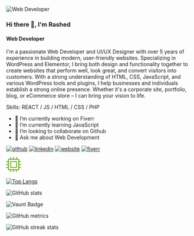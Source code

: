 ![Web Developer]([https://arturssmirnovs.github.io/github-profile-readme-generator/images/banner.png](https://media.licdn.com/dms/image/v2/D5616AQHaTqwW7Jocrw/profile-displaybackgroundimage-shrink_350_1400/B56ZhP_ot8HcAc-/0/1753688746646?e=1759968000&v=beta&t=M2zH67S6eTt4W9rk6oP5hVqvbdeMN_H6QNsNTlOGUqI))

### Hi there 👋, I'm Rashed
#### Web Developer


I'm a passionate Web Developer and UI/UX Designer with over 5 years of experience in building modern, user-friendly websites. Specializing in WordPress and Elementor, I bring both design and functionality together to create websites that perform well, look great, and convert visitors into customers.
With a strong understanding of HTML, CSS, JavaScript, and various WordPress tools and plugins, I help businesses and individuals establish a strong online presence. Whether it's a corporate site, portfolio, blog, or eCommerce store – I can bring your vision to life.

Skills: REACT / JS / HTML / CSS / PHP

- 🔭 I’m currently working on Fiverr 
- 🌱 I’m currently learning JavaScript 
- 👯 I’m looking to collaborate on Github 
- 💬 Ask me about Web Development 


[<img src='https://cdn.jsdelivr.net/npm/simple-icons@3.0.1/icons/github.svg' alt='github' height='40'>](https://github.com/rasuofficialbd)  [<img src='https://cdn.jsdelivr.net/npm/simple-icons@3.0.1/icons/linkedin.svg' alt='linkedin' height='40'>](https://www.linkedin.com/in/rasuofficial/)  [<img src='https://cdn.jsdelivr.net/npm/simple-icons@3.0.1/icons/icloud.svg' alt='website' height='40'>](www.rasuofficial.com)  [<img src='https://cdn.jsdelivr.net/npm/simple-icons@3.0.1/icons/fiverr.svg' alt='fiverr' height='40'>](rasuofficial)  

<a href='https://docs.github.com/en/developers'><img src='https://raw.githubusercontent.com/acervenky/animated-github-badges/master/assets/devbadge.gif' width='40' height='40'></a> 

[![Top Langs](https://github-readme-stats.vercel.app/api/top-langs/?username=rasuofficialbd)](https://github.com/anuraghazra/github-readme-stats)

![GitHub stats](https://github-readme-stats.vercel.app/api?username=rasuofficialbd&show_icons=true&count_private=true)  

![Vaunt Badge](https://api.vaunt.dev/v1/github/entities/rasuofficialbd/contributions?format=svg&private=true)  

![GitHub metrics](https://metrics.lecoq.io/rasuofficialbd)  

![GitHub streak stats](https://streak-stats.demolab.com/?user=rasuofficialbd)  

